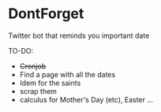 DontForget
==========

Twitter bot that reminds you important date

TO-DO:
+ <del>Cronjob</del> 
+ Find a page with all the dates
+ Idem for the saints
+ scrap them
+ calculus for Mother's Day (etc), Easter …
